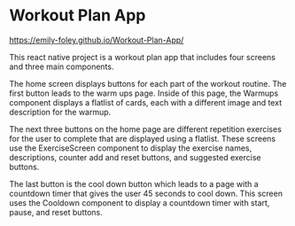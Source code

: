 # Workout Plan App

https://emily-foley.github.io/Workout-Plan-App/

This react native project is a workout plan app that includes four screens and three main components. 

The home screen displays buttons for each part of the workout routine. The first button leads to the warm ups page. Inside of this page, the Warmups component displays a flatlist of cards, each with a different image and text description for the warmup. 

The next three buttons on the home page are different repetition exercises for the user to complete that are displayed using a flatlist. These screens use the ExerciseScreen component to display the exercise names, descriptions, counter add and reset buttons, and suggested exercise buttons.

The last button is the cool down button which leads to a page with a countdown timer that gives the user 45 seconds to cool down. This screen uses the Cooldown component to display a countdown timer with start, pause, and reset buttons.